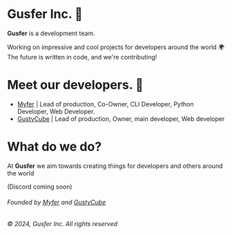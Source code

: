 # Gusfer Inc. 🚀

**Gusfer** is a development team.

Working on impressive and cool projects for developers around the world 🌍
The future is written in code, and we're contributing!

# Meet our developers. 👋

* [Myfer](https://github.com/myferr/) | Lead of production, Co-Owner, CLI Developer, Python Developer, Web Developer.
* [GustyCube](https://github.com/GustyCube/) | Lead of production, Owner, main developer, Web developer

# What do we do?

At **Gusfer** we aim towards creating things for developers and others around the world

(Discord coming soon)
###### Founded by [Myfer](https://github.com/myferr/) and [GustyCube](https://github.com/GustyCube/)
###### ©️ 2024, Gusfer Inc. All rights reserved
